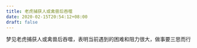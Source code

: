 ```yaml
---
title: 老虎捕获人或禽兽后吞噬
date: 2020-02-15T20:54:12+08:00
draft: false
---
```


梦见老虎捕获人或禽兽后吞噬，表明当前遇到的困难和阻力很大，做事要三思而行